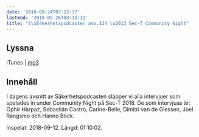 ```yaml
---
date: '2018-09-24T07:23:37'
lastmod: '2018-09-26T08:15:31'
title: "S\xE4kerhetspodcasten avs.134 \u2013 Sec-T Community Night"
---
```

## Lyssna

iTunes \| [mp3](http://traffic.libsyn.com/sakerhetspodcasten/SEC-T_0xB_CommunityNight.mp3) 

## Innehåll

I dagens avsnitt av Säkerhetspodcasten släpper vi alla intervjuer som spelades in
under Community Night på Sec-T 2018. De som intervjuas är: Ophir Harpaz, Sebastián
Castro, Carine-Belle, Dimitri van de Giessen, Joel Rangsmo och Hanno Böck.

Inspelat: 2018-09-12. Längd: 01:10:02.
